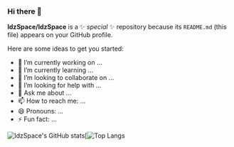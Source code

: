 ### Hi there 👋


**ldzSpace/ldzSpace** is a ✨ _special_ ✨ repository because its `README.md` (this file) appears on your GitHub profile.

Here are some ideas to get you started:

- 🔭 I’m currently working on ...
- 🌱 I’m currently learning ...
- 👯 I’m looking to collaborate on ...
- 🤔 I’m looking for help with ...
- 💬 Ask me about ...
- 📫 How to reach me: ...
- 😄 Pronouns: ...
- ⚡ Fun fact: ...

![ldzSpace's GitHub stats](https://github-readme-stats.vercel.app/api?username=ldzSpace&show_icons=true)[![Top Langs](https://github-readme-stats.vercel.app/api/top-langs/?username=ldzSpace)


